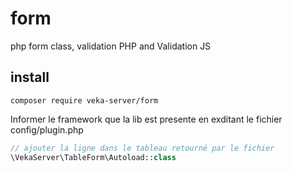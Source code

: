 # form
php form class, validation PHP and Validation JS

## install

```
composer require veka-server/form
```

Informer le framework que la lib est presente en exditant le fichier config/plugin.php
```php
// ajouter la ligne dans le tableau retourné par le fichier
\VekaServer\TableForm\Autoload::class
```
